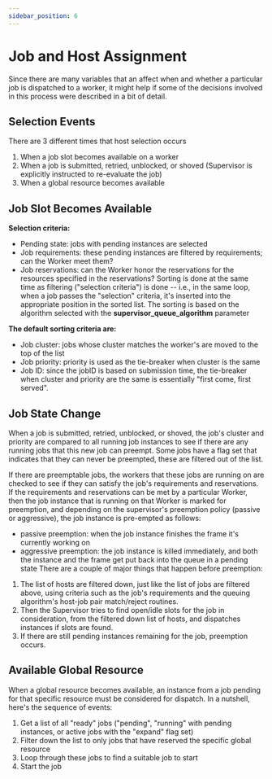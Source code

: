 ```yaml
---
sidebar_position: 6
---
```


# Job and Host Assignment

Since there are many variables that an affect when and whether a particular job
is dispatched to a worker, it might help if some of the decisions involved in
this process were described in a bit of detail.

## Selection Events
There are 3 different times that host selection occurs

1. When a job slot becomes available on a worker
2. When a job is submitted, retried, unblocked, or shoved (Supervisor is explicitly instructed to re-evaluate the job)
3. When a global resource becomes available

## Job Slot Becomes Available
**Selection criteria:**
-	Pending state: jobs with pending instances are selected
-	Job requirements: these pending instances are filtered by requirements; can the Worker meet them?
-	Job reservations: can the Worker honor the reservations for the resources specified in the reservations?
Sorting is done at the same time as filtering ("selection criteria") is done -- i.e., in the same loop, when a job passes the "selection" criteria, 
it's inserted into the appropriate position in the sorted list. The sorting is based on the algorithm selected with the **supervisor_queue_algorithm** parameter

**The default sorting criteria are:**
-	Job cluster: jobs whose cluster matches the worker's are moved to the top of the list
-	Job priority: priority is used as the tie-breaker when cluster is the same
-	Job ID: since the jobID is based on submission time, the tie-breaker when cluster and priority are the same is essentially "first come, first served".

## Job State Change
When a job is submitted, retried, unblocked, or shoved, the job's cluster and
priority are compared to all running job instances to see if there are any
running jobs that this new job can preempt. Some jobs have a flag set that
indicates that they can never be preempted, these are filtered out of the list.

If there are preemptable jobs, the workers that these jobs are running on are
checked to see if they can satisfy the job's requirements and reservations. If
the requirements and reservations can be met by a particular Worker, then the job
instance that is running on that Worker is marked for preemption, and depending
on the supervisor's preemption policy (passive or aggressive), the job instance
is pre-empted as follows:

-	passive preemption: when the job instance finishes the frame it's currently working on
-	aggressive preemption: the job instance is killed immediately, and both the instance and the frame get put back into the queue in a pending state
There are a couple of major things that happen before preemption:

1. The list of hosts are filtered down, just like the list of jobs are filtered above, using criteria such as the job's requirements and the queuing algorithm's host-job pair match/reject routines.
2. Then the Supervisor tries to find open/idle slots for the job in consideration, from the filtered down list of hosts, and dispatches instances if slots are found.
3. If there are still pending instances remaining for the job, preemption occurs.

## Available Global Resource
When a global resource becomes available, an instance from a job pending for that specific resource must be considered for dispatch. In a nutshell, here's the sequence of events:

1. Get a list of all "ready" jobs ("pending", "running" with pending instances, or active jobs with the "expand" flag set)
2. Filter down the list to only jobs that have reserved the specific global resource 
3. Loop through these jobs to find a suitable job to start
4. Start the job
